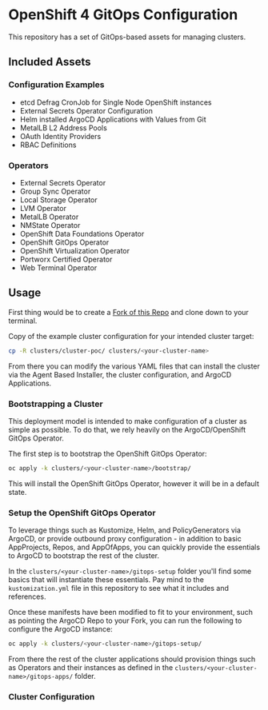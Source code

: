 # OpenShift 4 GitOps Configuration

This repository has a set of GitOps-based assets for managing clusters.

## Included Assets

### Configuration Examples

- etcd Defrag CronJob for Single Node OpenShift instances
- External Secrets Operator Configuration
- Helm installed ArgoCD Applications with Values from Git
- MetalLB L2 Address Pools
- OAuth Identity Providers
- RBAC Definitions

### Operators

- External Secrets Operator
- Group Sync Operator
- Local Storage Operator
- LVM Operator
- MetalLB Operator
- NMState Operator
- OpenShift Data Foundations Operator
- OpenShift GitOps Operator
- OpenShift Virtualization Operator
- Portworx Certified Operator
- Web Terminal Operator

## Usage

First thing would be to create a [Fork of this Repo](https://github.com/kenmoini/ocp4-gitops-config/fork) and clone down to your terminal.

Copy of the example cluster configuration for your intended cluster target:

```bash
cp -R clusters/cluster-poc/ clusters/<your-cluster-name>
```

From there you can modify the various YAML files that can install the cluster via the Agent Based Installer, the cluster configuration, and ArgoCD Applications.

### Bootstrapping a Cluster

This deployment model is intended to make configuration of a cluster as simple as possible.  To do that, we rely heavily on the ArgoCD/OpenShift GitOps Operator.

The first step is to bootstrap the OpenShift GitOps Operator:

```bash
oc apply -k clusters/<your-cluster-name>/bootstrap/
```

This will install the OpenShift GitOps Operator, however it will be in a default state.

### Setup the OpenShift GitOps Operator

To leverage things such as Kustomize, Helm, and PolicyGenerators via ArgoCD, or provide outbound proxy configuration - in addition to basic AppProjects, Repos, and AppOfApps, you can quickly provide the essentials to ArgoCD to bootstrap the rest of the cluster.

In the `clusters/<your-cluster-name>/gitops-setup` folder you'll find some basics that will instantiate these essentials.  Pay mind to the `kustomization.yml` file in this repository to see what it includes and references.

Once these manifests have been modified to fit to your environment, such as pointing the ArgoCD Repo to your Fork, you can run the following to configure the ArgoCD instance:

```bash
oc apply -k clusters/<your-cluster-name>/gitops-setup/
```

From there the rest of the cluster applications should provision things such as Operators and their instances as defined in the `clusters/<your-cluster-name>/gitops-apps/` folder.

### Cluster Configuration